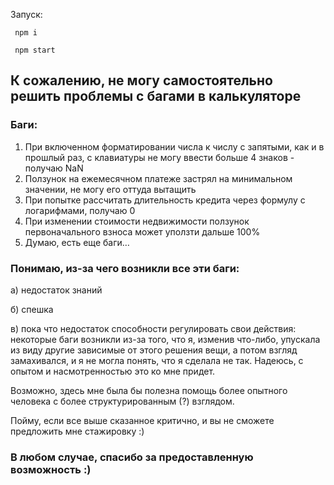  Запуск:
 
     npm i

     npm start

## К сожалению, не могу самостоятельно решить проблемы с багами в калькуляторе ##

### Баги: 
1. При включенном форматировании числа к числу с запятыми, как и в прошлый раз, с клавиатуры не могу ввести больше 4 знаков - получаю NaN
2. Ползунок на ежемесячном платеже застрял на минимальном значении, не могу его оттуда вытащить
3. При попытке рассчитать длительность кредита через формулу с логарифмами, получаю 0
4. При изменении стоимости недвижимости ползунок  первоначального взноса может уползти дальше 100%
5. Думаю, есть еще баги…

### Понимаю, из-за чего возникли все эти баги: 

  а) недостаток знаний
  
  б) спешка
  
  в) пока что недостаток способности регулировать свои действия: некоторые баги возникли из-за того, что я, изменив что-либо, упускала из виду другие зависимые от этого решения вещи, а потом взгляд замахивался, и я не могла понять, что я сделала не так. Надеюсь, с опытом и насмотренностью это ко мне придет.

Возможно, здесь мне была бы полезна помощь более опытного человека с более структурированным (?) взглядом. 

Пойму, если все выше сказанное критично, и вы не сможете предложить мне стажировку :)

### В любом случае, спасибо за предоставленную возможность :)
